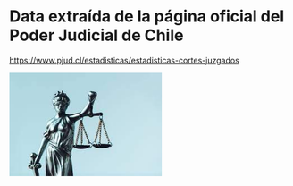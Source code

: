 # Data extraída de la página oficial del Poder Judicial de Chile

https://www.pjud.cl/estadisticas/estadisticas-cortes-juzgados

![alt text](pj.jpg)


